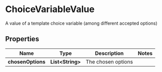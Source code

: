 

# ChoiceVariableValue

A value of a template choice variable (among different accepted options)

## Properties

Name | Type | Description | Notes
------------ | ------------- | ------------- | -------------
**chosenOptions** | **List&lt;String&gt;** | The chosen options | 



